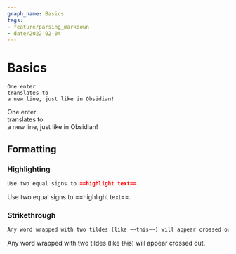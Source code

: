 ```yaml
---
graph_name: Basics
tags:
- feature/parsing_markdown
- date/2022-02-04
---
```

   
# Basics   
```
One enter
translates to
a new line, just like in Obsidian!
```
   
   
One enter   
translates to   
a new line, just like in Obsidian!   
   
## Formatting   
### Highlighting   
```md
Use two equal signs to ==highlight text==.
```
   
Use two equal signs to ==highlight text==.   
   
### Strikethrough   
```md
Any word wrapped with two tildes (like ~~this~~) will appear crossed out.
```
   
Any word wrapped with two tildes (like ~~this~~) will appear crossed out.